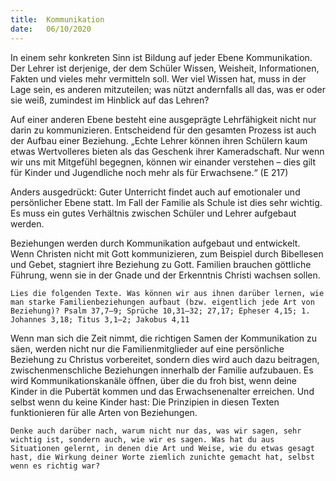```yaml
---
title:  Kommunikation
date:   06/10/2020
---
```


In einem sehr konkreten Sinn ist Bildung auf jeder Ebene Kommunikation. Der Lehrer ist derjenige, der dem Schüler Wissen, Weisheit, Informationen, Fakten und vieles mehr vermitteln soll. Wer viel Wissen hat, muss in der Lage sein, es anderen mitzuteilen; was nützt andernfalls all das, was er oder sie weiß, zumindest im Hinblick auf das Lehren?

Auf einer anderen Ebene besteht eine ausgeprägte Lehrfähigkeit nicht nur darin zu kommunizieren. Entscheidend für den gesamten Prozess ist auch der Aufbau einer Beziehung. „Echte Lehrer können ihren Schülern kaum etwas Wertvolleres bieten als das Geschenk ihrer Kameradschaft. Nur wenn wir uns mit Mitgefühl begegnen, können wir einander verstehen – dies gilt für Kinder und Jugendliche noch mehr als für Erwachsene.“ (E 217)

Anders ausgedrückt: Guter Unterricht findet auch auf emotionaler und persönlicher Ebene statt. Im Fall der Familie als Schule ist dies sehr wichtig. Es muss ein gutes Verhältnis zwischen Schüler und Lehrer aufgebaut werden.

Beziehungen werden durch Kommunikation aufgebaut und entwickelt. Wenn Christen nicht mit Gott kommunizieren, zum Beispiel durch Bibellesen und Gebet, stagniert ihre Beziehung zu Gott. Familien brauchen göttliche Führung, wenn sie in der Gnade und der Erkenntnis Christi wachsen sollen.

`Lies die folgenden Texte. Was können wir aus ihnen darüber lernen, wie man starke Familienbeziehungen aufbaut (bzw. eigentlich jede Art von Beziehung)? Psalm 37,7–9; Sprüche 10,31–32; 27,17; Epheser 4,15; 1. Johannes 3,18; Titus 3,1–2; Jakobus 4,11`

Wenn man sich die Zeit nimmt, die richtigen Samen der Kommunikation zu säen, werden nicht nur die Familienmitglieder auf eine persönliche Beziehung zu Christus vorbereitet, sondern dies wird auch dazu beitragen, zwischenmenschliche Beziehungen innerhalb der Familie aufzubauen. Es wird Kommunikationskanäle öffnen, über die du froh bist, wenn deine Kinder in die Pubertät kommen und das Erwachsenenalter erreichen. Und selbst wenn du keine Kinder hast: Die Prinzipien in diesen Texten funktionieren für alle Arten von Beziehungen.

`Denke auch darüber nach, warum nicht nur das, was wir sagen, sehr wichtig ist, sondern auch, wie wir es sagen. Was hat du aus Situationen gelernt, in denen die Art und Weise, wie du etwas gesagt hast, die Wirkung deiner Worte ziemlich zunichte gemacht hat, selbst wenn es richtig war?`